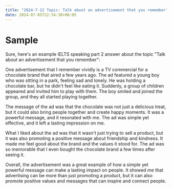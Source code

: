 ```yaml
---
title: "2024-7-12 Topic: Talk about an advertisement that you remember"
date: 2024-07-05T22:34:38+08:05
---
```


# Sample
Sure, here's an example IELTS speaking part 2 answer about the topic "Talk about an advertisement that you remember":

One advertisement that I remember vividly is a TV commercial for a chocolate brand that aired a few years ago. The ad featured a young boy who was sitting in a park, feeling sad and lonely. He was holding a chocolate bar, but he didn't feel like eating it. Suddenly, a group of children appeared and invited him to play with them. The boy smiled and joined the group, and they all started playing together.

The message of the ad was that the chocolate was not just a delicious treat, but it could also bring people together and create happy moments. It was a powerful message, and it resonated with me. The ad was simple yet effective, and it left a lasting impression on me.

What I liked about the ad was that it wasn't just trying to sell a product, but it was also promoting a positive message about friendship and kindness. It made me feel good about the brand and the values it stood for. The ad was so memorable that I even bought the chocolate brand a few times after seeing it.

Overall, the advertisement was a great example of how a simple yet powerful message can make a lasting impact on people. It showed me that advertising can be more than just promoting a product, but it can also promote positive values and messages that can inspire and connect people.
